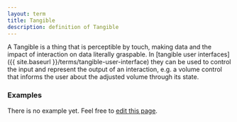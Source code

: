 ```yaml
---
layout: term
title: Tangible
description: definition of Tangible
---
```

A Tangible is a thing that is perceptible by touch, making data and the impact of interaction on data literally graspable. In [tangible user interfaces]({{ site.baseurl }}/terms/tangible-user-interface) they can be used to control the input and represent the output of an interaction, e.g. a volume control that informs the user about the adjusted volume through its state.

### Examples
There is no example yet. Feel free to <a href="{{ site.repo }}/edit/master/{{ page.path }}" target="_blank"><i class="fa fa-edit fa-fw"></i> edit this page</a>.